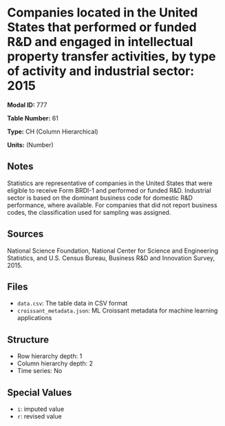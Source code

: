 # Companies located in the United States that performed or funded R&D and engaged in intellectual property transfer activities, by type of activity and industrial sector: 2015

**Modal ID:** 777

**Table Number:** 61

**Type:** CH (Column Hierarchical)

**Units:** (Number)

## Notes

Statistics are representative of companies in the United States that were eligible to receive Form BRDI-1 and performed or funded R&D. Industrial sector is based on the dominant business code for domestic R&D performance, where available. For companies that did not report business codes, the classification used for sampling was assigned.

## Sources

National Science Foundation, National Center for Science and Engineering Statistics, and U.S. Census Bureau, Business R&D and Innovation Survey, 2015.

## Files

- `data.csv`: The table data in CSV format
- `croissant_metadata.json`: ML Croissant metadata for machine learning applications

## Structure

- Row hierarchy depth: 1
- Column hierarchy depth: 2
- Time series: No

## Special Values

- `i`: imputed value
- `r`: revised value
